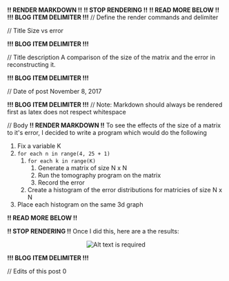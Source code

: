 **!! RENDER MARKDOWN !!**
**!! STOP RENDERING !!**
**!! READ MORE BELOW !!**
**!!! BLOG ITEM DELIMITER !!!**
// Define the render commands and delimiter

// Title
Size vs error

**!!! BLOG ITEM DELIMITER !!!**

// Title description
A comparison of the size of the matrix and the error in reconstructing it.

**!!! BLOG ITEM DELIMITER !!!**

// Date of post 
November 8, 2017

**!!! BLOG ITEM DELIMITER !!!**
// Note: Markdown should always be rendered first as latex does not respect whitespace

// Body
**!! RENDER MARKDOWN !!**
To see the effects of the size of a matrix to it's error, I decided to write a program which would do the following

1. Fix a variable K
2. `for each n in range(4, 25 + 1)`
   1. `for each k in range(K)`
      1. Generate a matrix of size N x N
      2. Run the tomography program on the matrix
      3. Record the error
   2. Create a histogram of the error distributions for matricies of size N x N
3. Place each histogram on the same 3d graph

**!! READ MORE BELOW !!**

**!! STOP RENDERING !!**
Once I did this, here are a the results:

<div style="text-align: center;">
   <img src="https://www.zwimer.com/SAT-Algorithms/SAT-Blog/Blogs/figs/Size-Vs-Error/fig1.png?raw=true" style="max-width: 100%; height: auto;" alt="Alt text is required" />
</div>

**!!! BLOG ITEM DELIMITER !!!**

// Edits of this post
0
